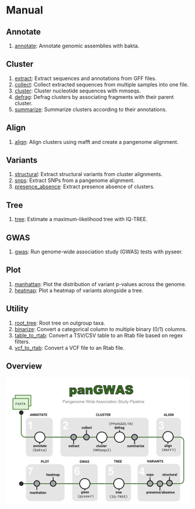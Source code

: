 # Manual

## Annotate

1. [annotate](annotate.html): Annotate genomic assemblies with bakta.

## Cluster

1. [extract](extract.html): Extract sequences and annotations from GFF files.
1. [collect](collect.html): Collect extracted sequences from multiple samples into one file.
1. [cluster](cluster.html): Cluster nucleotide sequences with mmseqs.
1. [defrag](defrag.html): Defrag clusters by associating fragments with their parent cluster.
1. [summarize](summarize.html): Summarize clusters according to their annotations.

## Align

1. [align](align.html): Align clusters using mafft and create a pangenome alignment.

## Variants

1. [structural](structural.html): Extract structural variants from cluster alignments.
1. [snps](snps.html): Extract SNPs from a pangenome alignment.
1. [presence_absence](snps.html): Extract presence absence of clusters.

## Tree

1. [tree](tree.html): Estimate a maximum-likelihood tree with IQ-TREE.

## GWAS

1. [gwas](gwas.html): Run genome-wide association study (GWAS) tests with pyseer.

## Plot

1. [manhattan](manhattan.html):  Plot the distribution of variant p-values across the genome.
1. [heatmap](heatmap.html): Plot a heatmap of variants alongside a tree.

## Utility

1. [root_tree](root_tree.html): Root tree on outgroup taxa.
1. [binarize](binarize.html): Convert a categorical column to multiple binary (0/1) columns.
1. [table_to_rtab](table_to_rtab): Convert a TSV/CSV table to an Rtab file based on regex filters.
1. [vcf_to_rtab](vcf_to_rtab): Convert a VCF file to an Rtab file.

## Overview

![](../images/pipeline_only.png)
